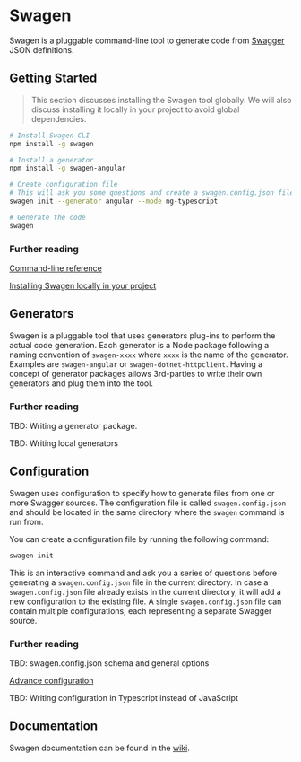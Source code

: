 # Swagen
Swagen is a pluggable command-line tool to generate code from [Swagger](https://swagger.io/) JSON definitions.

## Getting Started
> This section discusses installing the Swagen tool globally. We will also discuss installing it locally in your project to avoid global dependencies.

```sh
# Install Swagen CLI
npm install -g swagen

# Install a generator
npm install -g swagen-angular

# Create configuration file
# This will ask you some questions and create a swagen.config.json file in the local directory.
swagen init --generator angular --mode ng-typescript

# Generate the code
swagen
```

### Further reading
[Command-line reference](https://github.com/swagen/swagen/wiki/Command-line-reference)

[Installing Swagen locally in your project](https://github.com/angular-template/swagger-client/wiki/Installing-Swagen-locally-in-your-project)

## Generators
Swagen is a pluggable tool that uses generators plug-ins to perform the actual code generation. Each generator is a Node package following a naming convention of `swagen-xxxx` where `xxxx` is the name of the generator. Examples are `swagen-angular` or `swagen-dotnet-httpclient`. Having a concept of generator packages allows 3rd-parties to write their own generators and plug them into the tool.

### Further reading
TBD: Writing a generator package.

TBD: Writing local generators

## Configuration
Swagen uses configuration to specify how to generate files from one or more Swagger sources. The configuration file is called `swagen.config.json` and should be located in the same directory where the `swagen` command is run from.

You can create a configuration file by running the following command:
```sh
swagen init
```
This is an interactive command and ask you a series of questions before generating a `swagen.config.json` file in the current directory. In case a `swagen.config.json` file already exists in the current directory, it will add a new configuration to the existing file. A single `swagen.config.json` file can contain multiple configurations, each representing a separate Swagger source.

### Further reading
TBD: swagen.config.json schema and general options

[Advance configuration](https://github.com/swagen/swagen/wiki/Advanced-configuration)

TBD: Writing configuration in Typescript instead of JavaScript

## Documentation
Swagen documentation can be found in the [wiki](https://github.com/swagen/swagen/wiki).
